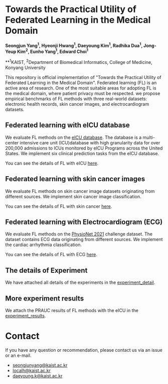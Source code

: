 # Towards the Practical Utility of Federated Learning in the Medical Domain

**Seongjun Yang<sup>1</sup>, Hyeonji Hwang<sup>1</sup>, Daeyoung Kim<sup>1</sup>, Radhika Dua<sup>1</sup>, Jong-Yeup Kim<sup>2</sup>, Eunho Yang<sup>1</sup>, Edward Choi<sup>1</sup>**

**<sup>1</sup>KAIST, <sup>2</sup>Department of Biomedical Informatics, College of Medicine, Konyang University


This repository is official implementation of "Towards the Practical Utility of Federated Learning in the Medical Domain". Federated learning (FL) is an active area of research. One of the most suitable areas for adopting FL is the medical domain, where patient privacy must be respected. we propose empirical benchmarks of FL methods with three real-world datasets: electronic health records, skin cancer images, and electrocardiogram datasets.

  

## Federated learning with eICU database
We evaluate FL methods on the [eICU database](https://www.nature.com/articles/sdata2018178). The database is a multi-center intensive care unit (ICU)database with high granularity data for over 200,000 admissions to ICUs monitored by eICU Programs across the United States. We implement six clinical prediction tasks from the eICU database. 

You can see the details of FL with eICU [here](ehr_federated/README.md).



## Federated learning with skin cancer images
We evaluate FL methods on skin cancer image datasets originating from different sources. We implement skin cancer image classification. 

You can see the details of FL with skin cancer [here](skin_cancer_federated/README.md).

## Federated learning with Electrocardiogram (ECG)
We evaluate FL methods on the [PhysioNet 2021](https://moody-challenge.physionet.org/2021/) challenge dataset. The dataset contains ECG data originating from different sources. We implement the cardiac arrhythmia classification.

You can see the details of FL with ECG [here](ecg_federated/README.md).

## The details of Experiment
We have attached all details of the experiments in the [experiment_detail](experiment_detail/README.md).

## More experiment results
We attach the PRAUC results of FL methods with the eICU in the [experiment_results](experiment_results/README.md). 

# Contact
If you have any question or recommendation, please contact us via an issue or an e-mail.
* seongjunyang@kaist.ac.kr
* localh@kaist.ac.kr
* daeyoung.k@kaist.ac.kr
